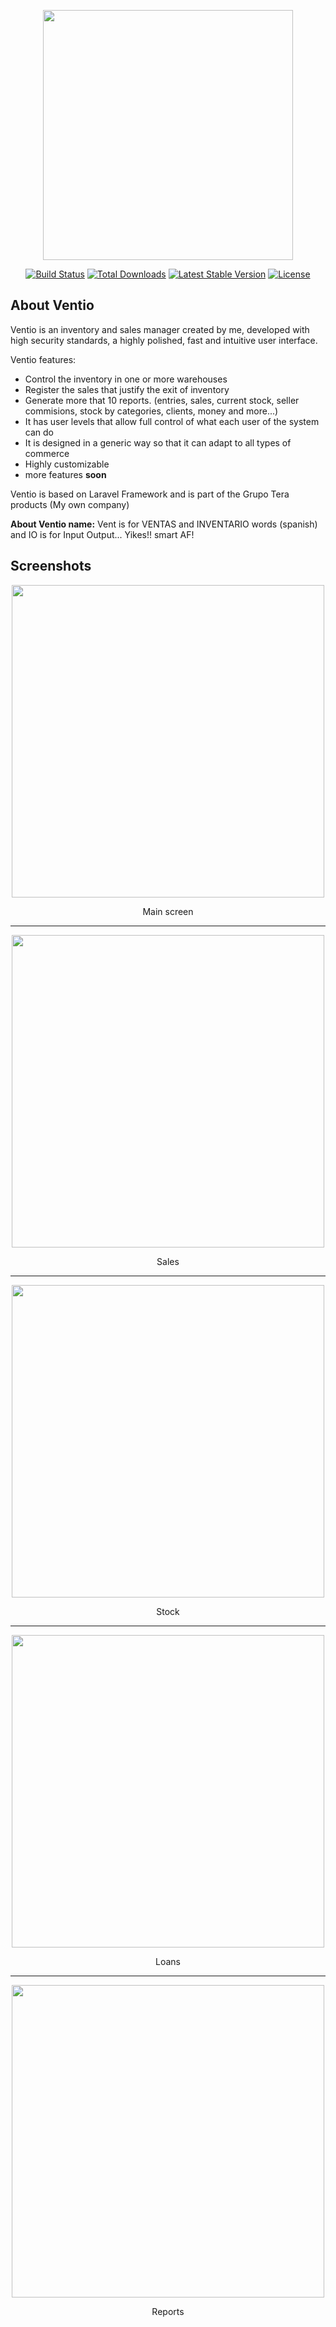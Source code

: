 <p align="center"><img src="https://i.postimg.cc/zBRTfXNW/logo-mid.png" width="400"></p>
<p align="center">
<a href="https://travis-ci.org/laravel/framework"><img src="https://travis-ci.org/laravel/framework.svg" alt="Build Status"></a>
<a href="https://packagist.org/packages/laravel/framework"><img src="https://poser.pugx.org/laravel/framework/d/total.svg" alt="Total Downloads"></a>
<a href="https://packagist.org/packages/laravel/framework"><img src="https://poser.pugx.org/laravel/framework/v/stable.svg" alt="Latest Stable Version"></a>
<a href="https://packagist.org/packages/laravel/framework"><img src="https://poser.pugx.org/laravel/framework/license.svg" alt="License"></a>
</p>

## About Ventio

Ventio is an inventory and sales manager created by me, developed with high security standards, a highly polished, fast and intuitive user interface.

Ventio features:

- Control the inventory in one or more warehouses
- Register the sales that justify the exit of inventory
- Generate more that 10 reports. (entries, sales, current stock, seller commisions, stock by categories, clients, money and more...) 
- It has user levels that allow full control of what each user of the system can do
- It is designed in a generic way so that it can adapt to all types of commerce
- Highly customizable
- more features **soon**

Ventio is based on Laravel Framework and is part of the Grupo Tera products (My own company)

**About Ventio name:** Vent is for VENTAS and INVENTARIO words (spanish) and IO is for Input Output... Yikes!! smart AF!

## Screenshots

<p align="center"><img src="https://i.postimg.cc/c6q033BC/Annotation-2020-05-04-004307.png" width="500"></p>
<p align="center">Main screen</p>
<hr>
<p align="center"><img src="https://i.postimg.cc/yY9SbX5f/Annotation-2020-05-04-004625.png" width="500"></p>
<p align="center">Sales</p>
<hr>
<p align="center"><img src="https://i.postimg.cc/Y2TWRyXG/Annotation-2020-05-04-004439.png" width="500"></p>
<p align="center">Stock</p>
<hr>
<p align="center"><img src="https://i.postimg.cc/nVXmvt1f/Annotation-2020-05-04-004710.png" width="500"></p>
<p align="center">Loans</p>
<hr>
<p align="center"><img src="https://i.postimg.cc/x13N0j9M/Annotation-2020-05-04-004356.png" width="500"></p>
<p align="center">Reports</p>
